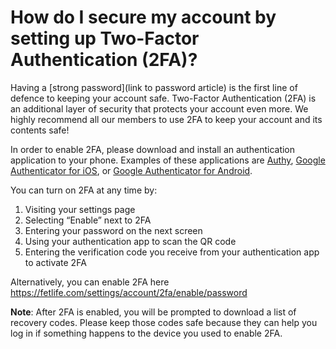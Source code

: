 # How do I secure my account by setting up Two-Factor Authentication (2FA)?

Having a [strong password](link to password article) is the first line of defence to keeping your account safe. Two-Factor Authentication (2FA) is an additional layer of security that protects your account even more. We highly recommend all our members to use 2FA to keep your account and its contents safe!

In order to enable 2FA, please download and install an authentication application to your phone. Examples of these applications are [Authy](https://authy.com/download/), [Google Authenticator for iOS](https://apps.apple.com/us/app/google-authenticator/id388497605), or [Google Authenticator for Android](https://play.google.com/store/apps/details?id=com.google.android.apps.authenticator2&hl=en_US&gl=US).

You can turn on 2FA at any time by:
1. Visiting your settings page
2. Selecting “Enable” next to 2FA
3. Entering your password on the next screen
4. Using your authentication app to scan the QR code
5. Entering the verification code you receive from your authentication app to activate 2FA

Alternatively, you can enable 2FA here https://fetlife.com/settings/account/2fa/enable/password

**Note**: After 2FA is enabled, you will be prompted to download a list of recovery codes. Please keep those codes safe because they can help you log in if something happens to the device you used to enable 2FA.
